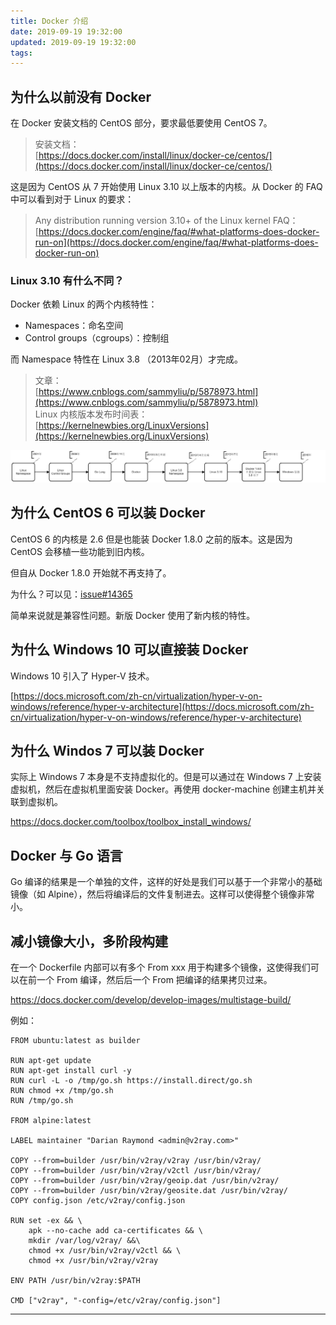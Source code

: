 ```yaml
---
title: Docker 介绍
date: 2019-09-19 19:32:00
updated: 2019-09-19 19:32:00
tags:
---
```


## 为什么以前没有 Docker 

在 Docker 安装文档的 CentOS 部分，要求最低要使用 CentOS 7。  
> 安装文档：  
> [https://docs.docker.com/install/linux/docker-ce/centos/](https://docs.docker.com/install/linux/docker-ce/centos/)

这是因为 CentOS 从 7 开始使用 Linux 3.10 以上版本的内核。从 Docker 的 FAQ 中可以看到对于 Linux 的要求：    
> Any distribution running version 3.10+ of the Linux kernel
> FAQ：  
> [https://docs.docker.com/engine/faq/#what-platforms-does-docker-run-on](https://docs.docker.com/engine/faq/#what-platforms-does-docker-run-on)

### Linux 3.10 有什么不同？

Docker 依赖 Linux 的两个内核特性：

- Namespaces：命名空间
- Control groups（cgroups）：控制组

而 Namespace 特性在 Linux 3.8 （2013年02月）才完成。  
> 文章：  
> [https://www.cnblogs.com/sammyliu/p/5878973.html](https://www.cnblogs.com/sammyliu/p/5878973.html)  
> Linux 内核版本发布时间表：  
> [https://kernelnewbies.org/LinuxVersions](https://kernelnewbies.org/LinuxVersions)

![](docker-and-deps-history.png)

## 为什么 CentOS 6 可以装 Docker

CentOS 6 的内核是 2.6 但是也能装 Docker 1.8.0 之前的版本。这是因为 CentOS 会移植一些功能到旧内核。

但自从 Docker 1.8.0 开始就不再支持了。

为什么？可以见：[issue#14365](https://github.com/moby/moby/issues/14365)  

简单来说就是兼容性问题。新版 Docker 使用了新内核的特性。

## 为什么 Windows 10 可以直接装 Docker

Windows 10 引入了 Hyper-V 技术。  

[https://docs.microsoft.com/zh-cn/virtualization/hyper-v-on-windows/reference/hyper-v-architecture](https://docs.microsoft.com/zh-cn/virtualization/hyper-v-on-windows/reference/hyper-v-architecture)

## 为什么 Windos 7 可以装 Docker

实际上 Windows 7 本身是不支持虚拟化的。但是可以通过在 Windows 7 上安装虚拟机，然后在虚拟机里面安装 Docker。再使用 docker-machine 创建主机并关联到虚拟机。

https://docs.docker.com/toolbox/toolbox_install_windows/

## Docker 与 Go 语言

Go 编译的结果是一个单独的文件，这样的好处是我们可以基于一个非常小的基础镜像（如 Alpine），然后将编译后的文件复制进去。这样可以使得整个镜像非常小。

## 减小镜像大小，多阶段构建

在一个 Dockerfile 内部可以有多个 From xxx 用于构建多个镜像，这使得我们可以在前一个 From 编译，然后后一个 From 把编译的结果拷贝过来。

https://docs.docker.com/develop/develop-images/multistage-build/

例如：  

```
FROM ubuntu:latest as builder

RUN apt-get update
RUN apt-get install curl -y
RUN curl -L -o /tmp/go.sh https://install.direct/go.sh
RUN chmod +x /tmp/go.sh
RUN /tmp/go.sh

FROM alpine:latest

LABEL maintainer "Darian Raymond <admin@v2ray.com>"

COPY --from=builder /usr/bin/v2ray/v2ray /usr/bin/v2ray/
COPY --from=builder /usr/bin/v2ray/v2ctl /usr/bin/v2ray/
COPY --from=builder /usr/bin/v2ray/geoip.dat /usr/bin/v2ray/
COPY --from=builder /usr/bin/v2ray/geosite.dat /usr/bin/v2ray/
COPY config.json /etc/v2ray/config.json

RUN set -ex && \
    apk --no-cache add ca-certificates && \
    mkdir /var/log/v2ray/ &&\
    chmod +x /usr/bin/v2ray/v2ctl && \
    chmod +x /usr/bin/v2ray/v2ray

ENV PATH /usr/bin/v2ray:$PATH

CMD ["v2ray", "-config=/etc/v2ray/config.json"]
```

----------------------
